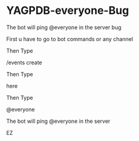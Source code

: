 # YAGPDB-everyone-Bug
The bot will ping @everyone in the server bug


First u have to go to bot commands or any channel

Then Type

/events create

Then Type

here

Then Type 

@everyone

The bot will ping @everyone in the server 

EZ
